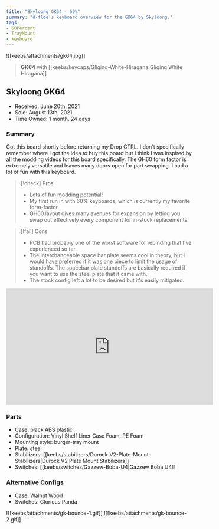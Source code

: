 ```yaml
---
title: "Skyloong GK64 - 60%"
summary: "d-floe's keyboard overview for the GK64 by Skyloong."
tags:
- 60Percent
- TrayMount
- keyboard
---
```


![[keebs/attachments/gk64.jpg]]

> **GK64** with [[keebs/keycaps/Gliging-White-Hiragana|Gliging White Hiragana]]

## Skyloong GK64

- Received: June 20th, 2021
- Sold: August 13th, 2021
- Time Owned: 1 month, 24 days

### Summary

Got this board shortly before returning my Drop CTRL. I don't specifically remember where I got the idea to buy this board but I think I was inspired by all the modding videos for this board specifically. The GH60 form factor is extremely versatile and leaves many doors open for part swapping. I had a lot of fun with this keyboard.

> [!check] Pros
>
> -   Lots of fun modding potential!
> -   My first run in with 60% keyboards, which is currently my favorite form-factor.
> -   GH60 layout gives many avenues for expansion by letting you swap out effectively every component for in-stock replacements.

> [!fail] Cons
>
> -   PCB had probably one of the worst software for rebinding that I've experienced so far.
> -   The interchangeable space bar plate seems cool in theory, but I would have preferred if it was one piece to limit the usage of standoffs. The spacebar plate standoffs are basically required if you want to use the steel plate that it came with.
> -   The stock config left a lot to be desired but it's easily mitigated.

<iframe width="560" height="315" src="https://www.youtube-nocookie.com/embed/9QvjhCcBhVE" title="YouTube video player" frameborder="0" allow="accelerometer; autoplay; clipboard-write; encrypted-media; gyroscope; picture-in-picture; web-share" allowfullscreen></iframe>

### Parts

- Case: black ABS plastic
- Configuration: Vinyl Shelf Liner Case Foam, PE Foam
- Mounting style: burger-tray mount
- Plate: steel
- Stabilizers: [[keebs/stabilizers/Durock-V2-Plate-Mount-Stabilizers|Durock V2 Plate Mount Stabilizers]]
- Switches: [[keebs/switches/Gazzew-Boba-U4|Gazzew Boba U4]]

### Alternative Configs

- Case: Walnut Wood
- Switches: Glorious Panda

![[keebs/attachments/gk-bounce-1.gif]]
![[keebs/attachments/gk-bounce-2.gif]]
